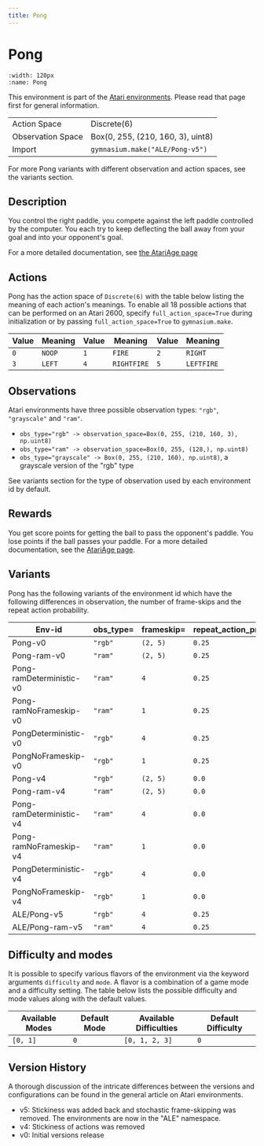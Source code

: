 ```yaml
---
title: Pong
---
```


# Pong

```{figure} ../../_static/videos/atari/pong.gif
:width: 120px
:name: Pong
```

This environment is part of the <a href='..'>Atari environments</a>. Please read that page first for general information.

|   |   |
|---|---|
| Action Space | Discrete(6) |
| Observation Space | Box(0, 255, (210, 160, 3), uint8) |
| Import | `gymnasium.make("ALE/Pong-v5")` |

For more Pong variants with different observation and action spaces, see the variants section.

## Description

You control the right paddle, you compete against the left paddle controlled by the computer. You each try to keep deflecting the ball away from your goal and into your opponent's goal.

For a more detailed documentation, see [the AtariAge page](https://atariage.com/manual_html_page.php?SoftwareLabelID=587)

## Actions

Pong has the action space of `Discrete(6)` with the table below listing the meaning of each action's meanings.
To enable all 18 possible actions that can be performed on an Atari 2600, specify `full_action_space=True` during
initialization or by passing `full_action_space=True` to `gymnasium.make`.

| Value   | Meaning   | Value   | Meaning     | Value   | Meaning    |
|---------|-----------|---------|-------------|---------|------------|
| `0`     | `NOOP`    | `1`     | `FIRE`      | `2`     | `RIGHT`    |
| `3`     | `LEFT`    | `4`     | `RIGHTFIRE` | `5`     | `LEFTFIRE` |

## Observations

Atari environments have three possible observation types: `"rgb"`, `"grayscale"` and `"ram"`.

- `obs_type="rgb" -> observation_space=Box(0, 255, (210, 160, 3), np.uint8)`
- `obs_type="ram" -> observation_space=Box(0, 255, (128,), np.uint8)`
- `obs_type="grayscale" -> Box(0, 255, (210, 160), np.uint8)`, a grayscale version of the "rgb" type

See variants section for the type of observation used by each environment id by default.

## Rewards
You get score points for getting the ball to pass the opponent's paddle. You lose points if the ball passes your paddle. For a more detailed documentation, see the [AtariAge page](https://atariage.com/manual_html_page.php?SoftwareLabelID=587).

## Variants

Pong has the following variants of the environment id which have the following differences in observation,
the number of frame-skips and the repeat action probability.

| Env-id                   | obs_type=   | frameskip=   | repeat_action_probability=   |
|--------------------------|-------------|--------------|------------------------------|
| Pong-v0                  | `"rgb"`     | `(2, 5)`     | `0.25`                       |
| Pong-ram-v0              | `"ram"`     | `(2, 5)`     | `0.25`                       |
| Pong-ramDeterministic-v0 | `"ram"`     | `4`          | `0.25`                       |
| Pong-ramNoFrameskip-v0   | `"ram"`     | `1`          | `0.25`                       |
| PongDeterministic-v0     | `"rgb"`     | `4`          | `0.25`                       |
| PongNoFrameskip-v0       | `"rgb"`     | `1`          | `0.25`                       |
| Pong-v4                  | `"rgb"`     | `(2, 5)`     | `0.0`                        |
| Pong-ram-v4              | `"ram"`     | `(2, 5)`     | `0.0`                        |
| Pong-ramDeterministic-v4 | `"ram"`     | `4`          | `0.0`                        |
| Pong-ramNoFrameskip-v4   | `"ram"`     | `1`          | `0.0`                        |
| PongDeterministic-v4     | `"rgb"`     | `4`          | `0.0`                        |
| PongNoFrameskip-v4       | `"rgb"`     | `1`          | `0.0`                        |
| ALE/Pong-v5              | `"rgb"`     | `4`          | `0.25`                       |
| ALE/Pong-ram-v5          | `"ram"`     | `4`          | `0.25`                       |

## Difficulty and modes

It is possible to specify various flavors of the environment via the keyword arguments `difficulty` and `mode`.
A flavor is a combination of a game mode and a difficulty setting. The table below lists the possible difficulty and mode values
along with the default values.

| Available Modes   | Default Mode   | Available Difficulties   | Default Difficulty   |
|-------------------|----------------|--------------------------|----------------------|
| `[0, 1]`          | `0`            | `[0, 1, 2, 3]`           | `0`                  |

## Version History

A thorough discussion of the intricate differences between the versions and configurations can be found in the general article on Atari environments.

* v5: Stickiness was added back and stochastic frame-skipping was removed. The environments are now in the "ALE" namespace.
* v4: Stickiness of actions was removed
* v0: Initial versions release
